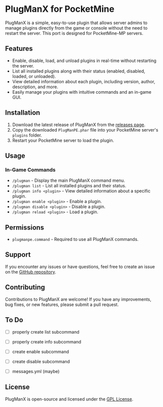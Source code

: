 # PlugManX for PocketMine

PlugManX is a simple, easy-to-use plugin that allows server admins to manage plugins directly from the game or console without the need to restart the server. This port is designed for PocketMine-MP servers.

## Features

- Enable, disable, load, and unload plugins in real-time without restarting the server.
- List all installed plugins along with their status (enabled, disabled, loaded, or unloaded).
- View detailed information about each plugin, including version, author, description, and more.
- Easily manage your plugins with intuitive commands and an in-game GUI.

## Installation

1. Download the latest release of PlugManX from the [releases page](https://github.com/iLVOEWOCK/PlugManPE/releases).
2. Copy the downloaded `PlugManPE.phar` file into your PocketMine server's `plugins` folder.
3. Restart your PocketMine server to load the plugin.

## Usage

### In-Game Commands

- `/plugman` - Display the main PlugManX command menu.
- `/plugman list` - List all installed plugins and their status.
- `/plugman info <plugin>` - View detailed information about a specific plugin.
- `/plugman enable <plugin>` - Enable a plugin.
- `/plugman disable <plugin>` - Disable a plugin.
- `/plugman reload <plugin>` - Load a plugin.

## Permissions

- `plugmanpe.command` - Required to use all PlugManX commands.

## Support

If you encounter any issues or have questions, feel free to create an issue on the [GitHub repository](https://github.com/iLVOEWOCK/PlugManPE/issues).

## Contributing

Contributions to PlugManX are welcome! If you have any improvements, bug fixes, or new features, please submit a pull request.

## To Do

- [ ] properly create list subcommand
- [ ] properly create info subcommand
- [ ] create enable subcommand
- [ ] create disable subcommand

    
- [ ] messages.yml (maybe)

## License

PlugManX is open-source and licensed under the [GPL License](LICENSE).
